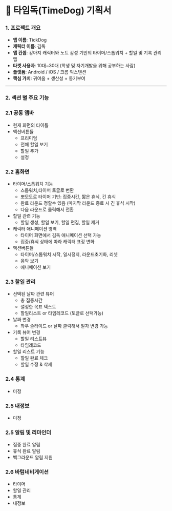 # 📝 타임독(TimeDog) 기획서

### 1. 프로젝트 개요

- **앱 이름**: TickDog
- **캐릭터 이름**: 김독
- **앱 컨셉**: 강아지 캐릭터와 노트 감성 기반의 타이머/스톱워치 + 할일 및 기록 관리 앱
- **타겟 사용자**: 10대~30대 (학생 및 자기개발을 위해 공부하는 사람)
- **플랫폼**: Android / iOS / 크롬 익스텐션
- **핵심 가치**: 귀여움 + 생산성 + 동기부여

---

### 2. 섹션 별 주요 기능

### 2.1 공통 앱바

- 현재 화면의 타이틀
- 액션버튼들
  - 프리미엄
  - 전체 할일 보기
  - 할일 추가
  - 설정

### 2.2 홈화면

- 타이머/스톱워치 기능
  - 스톱워치,타이머 토글로 변환
  - 뽀모도로 타이머 기반: 집중시간, 짧은 휴식, 긴 휴식
  - 완료 라운드 정할수 있음 (마지막 라운드 종료 시 긴 휴식 시작)
  - 다음 라운드로 클릭해서 전환
- 할일 관련 기능
  - 할일 생성, 할일 보기, 할일 편집, 할일 제거
- 캐릭터 애니메이션 영역
  - 타이머 화면에서 김독 애니메이션 선택 가능
  - 집중/휴식 상태에 따라 캐릭터 표정 변화
- 액션버튼들
  - 타이머/스톱워치 시작, 일시정지, 라운드초기화, 리셋
  - 음악 보기
  - 애니메이션 보기

### 2.3 할일 관리

- 선택된 날짜 관련 뷰어
  - 총 집중시간
  - 설정한 목표 텍스트
  - 할일리스트 or 타임레코드 (토글로 선택가능)
- 날짜 변경
  - 좌우 슬라이드 or 날짜 클릭해서 일자 변경 가능
- 기록 뷰어 변경
  - 할일 리스트뷰
  - 타임레코드
- 할일 리스트 기능
  - 할일 완료 체크
  - 할일 수정 & 삭제

### 2.4 통계

- 미정

### 2.5 내정보

- 미정

### 2.5 알림 및 리마인더

- 집중 완료 알림
- 휴식 완료 알림
- 백그라운드 알림 지원

### 2.6 바텀네비게이션

- 타이머
- 할일 관리
- 통계
- 내정보
